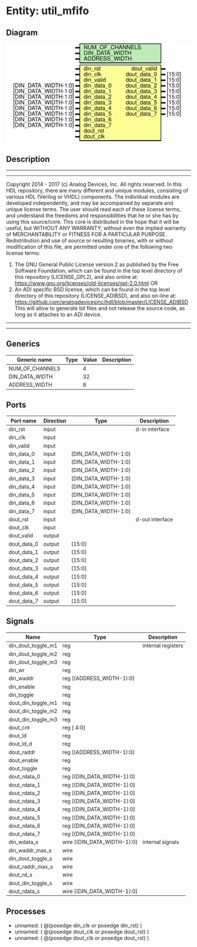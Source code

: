 # Entity: util_mfifo

## Diagram

![Diagram](util_mfifo.svg "Diagram")
## Description

***************************************************************************
 ***************************************************************************
 Copyright 2014 - 2017 (c) Analog Devices, Inc. All rights reserved.
 In this HDL repository, there are many different and unique modules, consisting
 of various HDL (Verilog or VHDL) components. The individual modules are
 developed independently, and may be accompanied by separate and unique license
 terms.
 The user should read each of these license terms, and understand the
 freedoms and responsibilities that he or she has by using this source/core.
 This core is distributed in the hope that it will be useful, but WITHOUT ANY
 WARRANTY; without even the implied warranty of MERCHANTABILITY or FITNESS FOR
 A PARTICULAR PURPOSE.
 Redistribution and use of source or resulting binaries, with or without modification
 of this file, are permitted under one of the following two license terms:
   1. The GNU General Public License version 2 as published by the
      Free Software Foundation, which can be found in the top level directory
      of this repository (LICENSE_GPL2), and also online at:
      <https://www.gnu.org/licenses/old-licenses/gpl-2.0.html>
 OR
   2. An ADI specific BSD license, which can be found in the top level directory
      of this repository (LICENSE_ADIBSD), and also on-line at:
      https://github.com/analogdevicesinc/hdl/blob/master/LICENSE_ADIBSD
      This will allow to generate bit files and not release the source code,
      as long as it attaches to an ADI device.
 ***************************************************************************
 ***************************************************************************
 
## Generics

| Generic name    | Type | Value | Description |
| --------------- | ---- | ----- | ----------- |
| NUM_OF_CHANNELS |      | 4     |             |
| DIN_DATA_WIDTH  |      | 32    |             |
| ADDRESS_WIDTH   |      | 8     |             |
## Ports

| Port name   | Direction | Type                 | Description     |
| ----------- | --------- | -------------------- | --------------- |
| din_rst     | input     |                      | d-in interface  |
| din_clk     | input     |                      |                 |
| din_valid   | input     |                      |                 |
| din_data_0  | input     | [DIN_DATA_WIDTH-1:0] |                 |
| din_data_1  | input     | [DIN_DATA_WIDTH-1:0] |                 |
| din_data_2  | input     | [DIN_DATA_WIDTH-1:0] |                 |
| din_data_3  | input     | [DIN_DATA_WIDTH-1:0] |                 |
| din_data_4  | input     | [DIN_DATA_WIDTH-1:0] |                 |
| din_data_5  | input     | [DIN_DATA_WIDTH-1:0] |                 |
| din_data_6  | input     | [DIN_DATA_WIDTH-1:0] |                 |
| din_data_7  | input     | [DIN_DATA_WIDTH-1:0] |                 |
| dout_rst    | input     |                      | d-out interface |
| dout_clk    | input     |                      |                 |
| dout_valid  | output    |                      |                 |
| dout_data_0 | output    | [15:0]               |                 |
| dout_data_1 | output    | [15:0]               |                 |
| dout_data_2 | output    | [15:0]               |                 |
| dout_data_3 | output    | [15:0]               |                 |
| dout_data_4 | output    | [15:0]               |                 |
| dout_data_5 | output    | [15:0]               |                 |
| dout_data_6 | output    | [15:0]               |                 |
| dout_data_7 | output    | [15:0]               |                 |
## Signals

| Name               | Type                           | Description         |
| ------------------ | ------------------------------ | ------------------- |
| din_dout_toggle_m1 | reg                            | internal registers  |
| din_dout_toggle_m2 | reg                            |                     |
| din_dout_toggle_m3 | reg                            |                     |
| din_wr             | reg                            |                     |
| din_waddr          | reg     [(ADDRESS_WIDTH-1):0]  |                     |
| din_enable         | reg                            |                     |
| din_toggle         | reg                            |                     |
| dout_din_toggle_m1 | reg                            |                     |
| dout_din_toggle_m2 | reg                            |                     |
| dout_din_toggle_m3 | reg                            |                     |
| dout_cnt           | reg     [ 4:0]                 |                     |
| dout_ld            | reg                            |                     |
| dout_ld_d          | reg                            |                     |
| dout_raddr         | reg     [(ADDRESS_WIDTH-1):0]  |                     |
| dout_enable        | reg                            |                     |
| dout_toggle        | reg                            |                     |
| dout_rdata_0       | reg     [(DIN_DATA_WIDTH-1):0] |                     |
| dout_rdata_1       | reg     [(DIN_DATA_WIDTH-1):0] |                     |
| dout_rdata_2       | reg     [(DIN_DATA_WIDTH-1):0] |                     |
| dout_rdata_3       | reg     [(DIN_DATA_WIDTH-1):0] |                     |
| dout_rdata_4       | reg     [(DIN_DATA_WIDTH-1):0] |                     |
| dout_rdata_5       | reg     [(DIN_DATA_WIDTH-1):0] |                     |
| dout_rdata_6       | reg     [(DIN_DATA_WIDTH-1):0] |                     |
| dout_rdata_7       | reg     [(DIN_DATA_WIDTH-1):0] |                     |
| din_wdata_s        | wire [(DIN_DATA_WIDTH-1):0]    | internal signals    |
| din_waddr_max_s    | wire                           |                     |
| din_dout_toggle_s  | wire                           |                     |
| dout_raddr_max_s   | wire                           |                     |
| dout_rd_s          | wire                           |                     |
| dout_din_toggle_s  | wire                           |                     |
| dout_rdata_s       | wire [(DIN_DATA_WIDTH-1):0]    |                     |
## Processes
- unnamed: ( @(posedge din_clk or posedge din_rst) )
- unnamed: ( @(posedge dout_clk or posedge dout_rst) )
- unnamed: ( @(posedge dout_clk or posedge dout_rst) )

